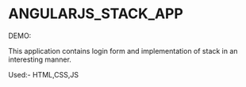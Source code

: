 # ANGULARJS_STACK_APP

DEMO: 

This application contains login form and implementation of stack in an interesting manner.

Used:-
HTML,CSS,JS
